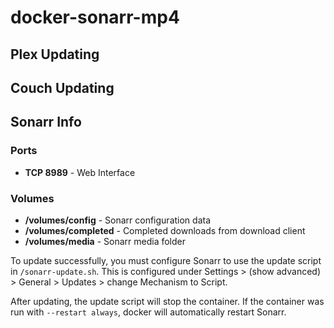 # docker-sonarr-mp4


## Plex Updating

## Couch Updating

## Sonarr Info

### Ports
- **TCP 8989** - Web Interface

### Volumes
- **/volumes/config** - Sonarr configuration data
- **/volumes/completed** - Completed downloads from download client
- **/volumes/media** - Sonarr media folder

To update successfully, you must configure Sonarr to use the update script in ``/sonarr-update.sh``. This is configured under Settings > (show advanced) > General > Updates > change Mechanism to Script.

After updating, the update script will stop the container. If the container was run with `--restart always`, docker will automatically restart Sonarr.
